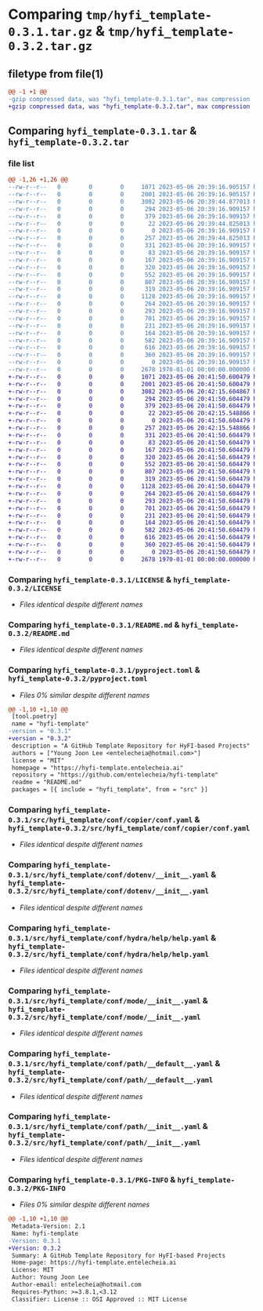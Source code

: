 # Comparing `tmp/hyfi_template-0.3.1.tar.gz` & `tmp/hyfi_template-0.3.2.tar.gz`

## filetype from file(1)

```diff
@@ -1 +1 @@
-gzip compressed data, was "hyfi_template-0.3.1.tar", max compression
+gzip compressed data, was "hyfi_template-0.3.2.tar", max compression
```

## Comparing `hyfi_template-0.3.1.tar` & `hyfi_template-0.3.2.tar`

### file list

```diff
@@ -1,26 +1,26 @@
--rw-r--r--   0        0        0     1071 2023-05-06 20:39:16.905157 hyfi_template-0.3.1/LICENSE
--rw-r--r--   0        0        0     2001 2023-05-06 20:39:16.905157 hyfi_template-0.3.1/README.md
--rw-r--r--   0        0        0     3082 2023-05-06 20:39:44.877013 hyfi_template-0.3.1/pyproject.toml
--rw-r--r--   0        0        0      294 2023-05-06 20:39:16.909157 hyfi_template-0.3.1/src/hyfi_template/__cli__.py
--rw-r--r--   0        0        0      379 2023-05-06 20:39:16.909157 hyfi_template-0.3.1/src/hyfi_template/__init__.py
--rw-r--r--   0        0        0       22 2023-05-06 20:39:44.825013 hyfi_template-0.3.1/src/hyfi_template/_version.py
--rw-r--r--   0        0        0        0 2023-05-06 20:39:16.909157 hyfi_template-0.3.1/src/hyfi_template/conf/__init__.py
--rw-r--r--   0        0        0      257 2023-05-06 20:39:44.825013 hyfi_template-0.3.1/src/hyfi_template/conf/about/__init__.yaml
--rw-r--r--   0        0        0      331 2023-05-06 20:39:16.909157 hyfi_template-0.3.1/src/hyfi_template/conf/batch/__init__.yaml
--rw-r--r--   0        0        0       83 2023-05-06 20:39:16.909157 hyfi_template-0.3.1/src/hyfi_template/conf/cmd/about.yaml
--rw-r--r--   0        0        0      167 2023-05-06 20:39:16.909157 hyfi_template-0.3.1/src/hyfi_template/conf/cmd/cpcfg.yaml
--rw-r--r--   0        0        0      320 2023-05-06 20:39:16.909157 hyfi_template-0.3.1/src/hyfi_template/conf/config.yaml
--rw-r--r--   0        0        0      552 2023-05-06 20:39:16.909157 hyfi_template-0.3.1/src/hyfi_template/conf/copier/conf.yaml
--rw-r--r--   0        0        0      807 2023-05-06 20:39:16.909157 hyfi_template-0.3.1/src/hyfi_template/conf/dotenv/__init__.yaml
--rw-r--r--   0        0        0      319 2023-05-06 20:39:16.909157 hyfi_template-0.3.1/src/hyfi_template/conf/hconf.yaml
--rw-r--r--   0        0        0     1128 2023-05-06 20:39:16.909157 hyfi_template-0.3.1/src/hyfi_template/conf/hydra/help/help.yaml
--rw-r--r--   0        0        0      264 2023-05-06 20:39:16.909157 hyfi_template-0.3.1/src/hyfi_template/conf/hydra/job_logging/custom.yaml
--rw-r--r--   0        0        0      293 2023-05-06 20:39:16.909157 hyfi_template-0.3.1/src/hyfi_template/conf/joblib/__init__.yaml
--rw-r--r--   0        0        0      701 2023-05-06 20:39:16.909157 hyfi_template-0.3.1/src/hyfi_template/conf/mode/__init__.yaml
--rw-r--r--   0        0        0      231 2023-05-06 20:39:16.909157 hyfi_template-0.3.1/src/hyfi_template/conf/mode/debug.yaml
--rw-r--r--   0        0        0      164 2023-05-06 20:39:16.909157 hyfi_template-0.3.1/src/hyfi_template/conf/path/__batch__.yaml
--rw-r--r--   0        0        0      582 2023-05-06 20:39:16.909157 hyfi_template-0.3.1/src/hyfi_template/conf/path/__default__.yaml
--rw-r--r--   0        0        0      616 2023-05-06 20:39:16.909157 hyfi_template-0.3.1/src/hyfi_template/conf/path/__init__.yaml
--rw-r--r--   0        0        0      360 2023-05-06 20:39:16.909157 hyfi_template-0.3.1/src/hyfi_template/conf/project/__init__.yaml
--rw-r--r--   0        0        0        0 2023-05-06 20:39:16.909157 hyfi_template-0.3.1/src/hyfi_template/py.typed
--rw-r--r--   0        0        0     2678 1970-01-01 00:00:00.000000 hyfi_template-0.3.1/PKG-INFO
+-rw-r--r--   0        0        0     1071 2023-05-06 20:41:50.600479 hyfi_template-0.3.2/LICENSE
+-rw-r--r--   0        0        0     2001 2023-05-06 20:41:50.600479 hyfi_template-0.3.2/README.md
+-rw-r--r--   0        0        0     3082 2023-05-06 20:42:15.604867 hyfi_template-0.3.2/pyproject.toml
+-rw-r--r--   0        0        0      294 2023-05-06 20:41:50.604479 hyfi_template-0.3.2/src/hyfi_template/__cli__.py
+-rw-r--r--   0        0        0      379 2023-05-06 20:41:50.604479 hyfi_template-0.3.2/src/hyfi_template/__init__.py
+-rw-r--r--   0        0        0       22 2023-05-06 20:42:15.548866 hyfi_template-0.3.2/src/hyfi_template/_version.py
+-rw-r--r--   0        0        0        0 2023-05-06 20:41:50.604479 hyfi_template-0.3.2/src/hyfi_template/conf/__init__.py
+-rw-r--r--   0        0        0      257 2023-05-06 20:42:15.548866 hyfi_template-0.3.2/src/hyfi_template/conf/about/__init__.yaml
+-rw-r--r--   0        0        0      331 2023-05-06 20:41:50.604479 hyfi_template-0.3.2/src/hyfi_template/conf/batch/__init__.yaml
+-rw-r--r--   0        0        0       83 2023-05-06 20:41:50.604479 hyfi_template-0.3.2/src/hyfi_template/conf/cmd/about.yaml
+-rw-r--r--   0        0        0      167 2023-05-06 20:41:50.604479 hyfi_template-0.3.2/src/hyfi_template/conf/cmd/cpcfg.yaml
+-rw-r--r--   0        0        0      320 2023-05-06 20:41:50.604479 hyfi_template-0.3.2/src/hyfi_template/conf/config.yaml
+-rw-r--r--   0        0        0      552 2023-05-06 20:41:50.604479 hyfi_template-0.3.2/src/hyfi_template/conf/copier/conf.yaml
+-rw-r--r--   0        0        0      807 2023-05-06 20:41:50.604479 hyfi_template-0.3.2/src/hyfi_template/conf/dotenv/__init__.yaml
+-rw-r--r--   0        0        0      319 2023-05-06 20:41:50.604479 hyfi_template-0.3.2/src/hyfi_template/conf/hconf.yaml
+-rw-r--r--   0        0        0     1128 2023-05-06 20:41:50.604479 hyfi_template-0.3.2/src/hyfi_template/conf/hydra/help/help.yaml
+-rw-r--r--   0        0        0      264 2023-05-06 20:41:50.604479 hyfi_template-0.3.2/src/hyfi_template/conf/hydra/job_logging/custom.yaml
+-rw-r--r--   0        0        0      293 2023-05-06 20:41:50.604479 hyfi_template-0.3.2/src/hyfi_template/conf/joblib/__init__.yaml
+-rw-r--r--   0        0        0      701 2023-05-06 20:41:50.604479 hyfi_template-0.3.2/src/hyfi_template/conf/mode/__init__.yaml
+-rw-r--r--   0        0        0      231 2023-05-06 20:41:50.604479 hyfi_template-0.3.2/src/hyfi_template/conf/mode/debug.yaml
+-rw-r--r--   0        0        0      164 2023-05-06 20:41:50.604479 hyfi_template-0.3.2/src/hyfi_template/conf/path/__batch__.yaml
+-rw-r--r--   0        0        0      582 2023-05-06 20:41:50.604479 hyfi_template-0.3.2/src/hyfi_template/conf/path/__default__.yaml
+-rw-r--r--   0        0        0      616 2023-05-06 20:41:50.604479 hyfi_template-0.3.2/src/hyfi_template/conf/path/__init__.yaml
+-rw-r--r--   0        0        0      360 2023-05-06 20:41:50.604479 hyfi_template-0.3.2/src/hyfi_template/conf/project/__init__.yaml
+-rw-r--r--   0        0        0        0 2023-05-06 20:41:50.604479 hyfi_template-0.3.2/src/hyfi_template/py.typed
+-rw-r--r--   0        0        0     2678 1970-01-01 00:00:00.000000 hyfi_template-0.3.2/PKG-INFO
```

### Comparing `hyfi_template-0.3.1/LICENSE` & `hyfi_template-0.3.2/LICENSE`

 * *Files identical despite different names*

### Comparing `hyfi_template-0.3.1/README.md` & `hyfi_template-0.3.2/README.md`

 * *Files identical despite different names*

### Comparing `hyfi_template-0.3.1/pyproject.toml` & `hyfi_template-0.3.2/pyproject.toml`

 * *Files 0% similar despite different names*

```diff
@@ -1,10 +1,10 @@
 [tool.poetry]
 name = "hyfi-template"
-version = "0.3.1"
+version = "0.3.2"
 description = "A GitHub Template Repository for HyFI-based Projects"
 authors = ["Young Joon Lee <entelecheia@hotmail.com>"]
 license = "MIT"
 homepage = "https://hyfi-template.entelecheia.ai"
 repository = "https://github.com/entelecheia/hyfi-template"
 readme = "README.md"
 packages = [{ include = "hyfi_template", from = "src" }]
```

### Comparing `hyfi_template-0.3.1/src/hyfi_template/conf/copier/conf.yaml` & `hyfi_template-0.3.2/src/hyfi_template/conf/copier/conf.yaml`

 * *Files identical despite different names*

### Comparing `hyfi_template-0.3.1/src/hyfi_template/conf/dotenv/__init__.yaml` & `hyfi_template-0.3.2/src/hyfi_template/conf/dotenv/__init__.yaml`

 * *Files identical despite different names*

### Comparing `hyfi_template-0.3.1/src/hyfi_template/conf/hydra/help/help.yaml` & `hyfi_template-0.3.2/src/hyfi_template/conf/hydra/help/help.yaml`

 * *Files identical despite different names*

### Comparing `hyfi_template-0.3.1/src/hyfi_template/conf/mode/__init__.yaml` & `hyfi_template-0.3.2/src/hyfi_template/conf/mode/__init__.yaml`

 * *Files identical despite different names*

### Comparing `hyfi_template-0.3.1/src/hyfi_template/conf/path/__default__.yaml` & `hyfi_template-0.3.2/src/hyfi_template/conf/path/__default__.yaml`

 * *Files identical despite different names*

### Comparing `hyfi_template-0.3.1/src/hyfi_template/conf/path/__init__.yaml` & `hyfi_template-0.3.2/src/hyfi_template/conf/path/__init__.yaml`

 * *Files identical despite different names*

### Comparing `hyfi_template-0.3.1/PKG-INFO` & `hyfi_template-0.3.2/PKG-INFO`

 * *Files 0% similar despite different names*

```diff
@@ -1,10 +1,10 @@
 Metadata-Version: 2.1
 Name: hyfi-template
-Version: 0.3.1
+Version: 0.3.2
 Summary: A GitHub Template Repository for HyFI-based Projects
 Home-page: https://hyfi-template.entelecheia.ai
 License: MIT
 Author: Young Joon Lee
 Author-email: entelecheia@hotmail.com
 Requires-Python: >=3.8.1,<3.12
 Classifier: License :: OSI Approved :: MIT License
```

